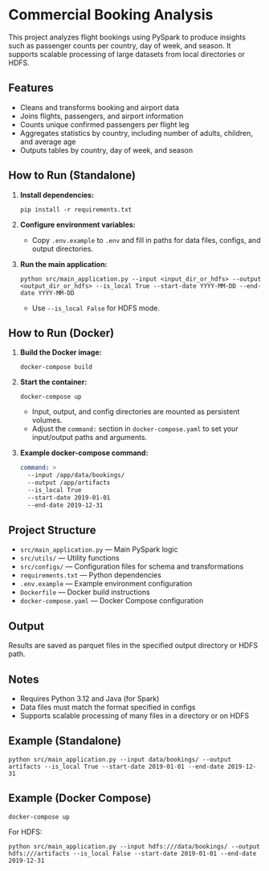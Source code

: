 # Commercial Booking Analysis

This project analyzes flight bookings using PySpark to produce insights such as passenger counts per country, day of week, and season. It supports scalable processing of large datasets from local directories or HDFS.

## Features

- Cleans and transforms booking and airport data
- Joins flights, passengers, and airport information
- Counts unique confirmed passengers per flight leg
- Aggregates statistics by country, including number of adults, children, and average age
- Outputs tables by country, day of week, and season

## How to Run (Standalone)

1. **Install dependencies:**
   ```
   pip install -r requirements.txt
   ```

2. **Configure environment variables:**
   - Copy `.env.example` to `.env` and fill in paths for data files, configs, and output directories.

3. **Run the main application:**
   ```
   python src/main_application.py --input <input_dir_or_hdfs> --output <output_dir_or_hdfs> --is_local True --start-date YYYY-MM-DD --end-date YYYY-MM-DD
   ```
   - Use `--is_local False` for HDFS mode.

## How to Run (Docker)

1. **Build the Docker image:**
   ```
   docker-compose build
   ```

2. **Start the container:**
   ```
   docker-compose up
   ```

   - Input, output, and config directories are mounted as persistent volumes.
   - Adjust the `command:` section in `docker-compose.yaml` to set your input/output paths and arguments.

3. **Example docker-compose command:**
   ```yaml
   command: >
     --input /app/data/bookings/
     --output /app/artifacts
     --is_local True
     --start-date 2019-01-01
     --end-date 2019-12-31
   ```

## Project Structure

- `src/main_application.py` — Main PySpark logic
- `src/utils/` — Utility functions
- `src/configs/` — Configuration files for schema and transformations
- `requirements.txt` — Python dependencies
- `.env.example` — Example environment configuration
- `Dockerfile` — Docker build instructions
- `docker-compose.yaml` — Docker Compose configuration

## Output

Results are saved as parquet files in the specified output directory or HDFS path.

## Notes

- Requires Python 3.12 and Java (for Spark)
- Data files must match the format specified in configs
- Supports scalable processing of many files in a directory or on HDFS

## Example (Standalone)

```
python src/main_application.py --input data/bookings/ --output artifacts --is_local True --start-date 2019-01-01 --end-date 2019-12-31
```

## Example (Docker Compose)

```
docker-compose up
```

For HDFS:
```
python src/main_application.py --input hdfs:///data/bookings/ --output hdfs:///artifacts --is_local False --start-date 2019-01-01 --end-date 2019-12-31
```